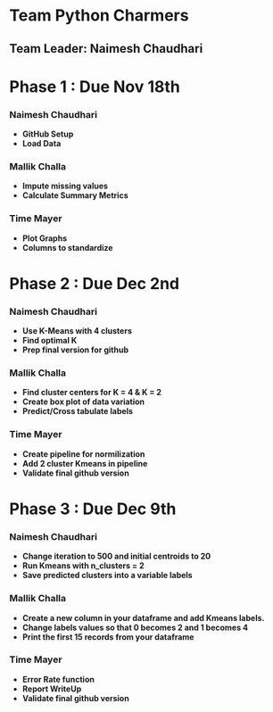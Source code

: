 
# Team Python Charmers 
## Team Leader: Naimesh Chaudhari


# Phase 1   : Due Nov 18th

### Naimesh Chaudhari
* **GitHub Setup**
* **Load Data**
### Mallik Challa
* **Impute missing values**
* **Calculate Summary Metrics**
### Time Mayer
* **Plot Graphs**
* **Columns to standardize**

# Phase 2   : Due Dec 2nd

### Naimesh Chaudhari
* **Use K-Means with 4 clusters**
* **Find optimal K**
* **Prep final version for github**
### Mallik Challa
* **Find cluster centers for K = 4 & K = 2**
* **Create box plot of data variation**
* **Predict/Cross tabulate labels**
### Time Mayer
* **Create pipeline for normilization**
* **Add 2 cluster Kmeans in pipeline**
* **Validate final github version**

# Phase 3   : Due Dec 9th

### Naimesh Chaudhari
* **Change iteration to 500 and initial centroids to 20**
* **Run Kmeans with n_clusters = 2**
* **Save predicted clusters into a variable labels**
### Mallik Challa
* **Create a new column in your dataframe and add Kmeans labels.**
* **Change labels values so that 0 becomes 2 and 1 becomes 4**
* **Print the first 15 records from your dataframe**
### Time Mayer
* **Error Rate function**
* **Report WriteUp**
* **Validate final github version**
